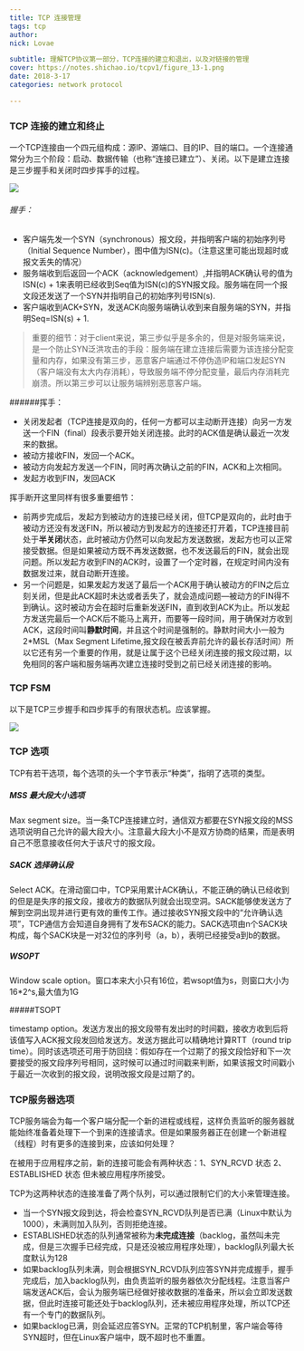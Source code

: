 ```yaml
---
title: TCP 连接管理
tags: tcp
author:
nick: Lovae

subtitle: 理解TCP协议第一部分，TCP连接的建立和退出，以及对链接的管理
cover: https://notes.shichao.io/tcpv1/figure_13-1.png
date: 2018-3-17
categories: network protocol

---
```

### TCP 连接的建立和终止

一个TCP连接由一个四元组构成：源IP、源端口、目的IP、目的端口。一个连接通常分为三个阶段：启动、数据传输（也称“连接已建立”）、关闭。以下是建立连接是三步握手和关闭时四步挥手的过程。

![](https://notes.shichao.io/tcpv1/figure_13-1.png)

###### 握手：

* 客户端先发一个SYN（synchronous）报文段，并指明客户端的初始序列号（Initial Sequence Number），图中值为ISN(c)。（注意这里可能出现超时或报文丢失的情况）
* 服务端收到后返回一个ACK（acknowledgement）,并指明ACK确认号的值为ISN(c) + 1来表明已经收到Seq值为ISN(c)的SYN报文段。服务端在同一个报文段还发送了一个SYN并指明自己的初始序列号ISN(s).
* 客户端收到ACK+SYN，发送ACK向服务端确认收到来自服务端的SYN，并指明Seq=ISN(s) + 1.

> 重要的细节：对于client来说，第三步似乎是多余的，但是对服务端来说，是一个防止SYN泛洪攻击的手段：服务端在建立连接后需要为该连接分配变量和内存，如果没有第三步，恶意客户端通过不停伪造IP和端口发起SYN（客户端没有太大内存消耗），导致服务端不停分配变量，最后内存消耗完崩溃。所以第三步可以让服务端辨别恶意客户端。

######挥手：

* 关闭发起者（TCP连接是双向的，任何一方都可以主动断开连接）向另一方发送一个FIN（final）段表示要开始关闭连接。此时的ACK值是确认最近一次发来的数据。
* 被动方接收FIN，发回一个ACK。
* 被动方向发起方发送一个FIN，同时再次确认之前的FIN，ACK和上次相同。
* 发起方收到FIN，发回ACK

挥手断开这里同样有很多重要细节：

* 前两步完成后，发起方到被动方的连接已经关闭，但TCP是双向的，此时由于被动方还没有发送FIN，所以被动方到发起方的连接还打开着，TCP连接目前处于**半关闭**状态，此时被动方仍然可以向发起方发送数据，发起方也可以正常接受数据。但是如果被动方既不再发送数据，也不发送最后的FIN，就会出现问题。所以发起方收到FIN的ACK时，设置了一个定时器，在规定时间内没有数据发过来，就自动断开连接。
* 另一个问题是，如果发起方发送了最后一个ACK用于确认被动方的FIN之后立刻关闭，但是此ACK超时未达或者丢失了，就会造成问题—被动方的FIN得不到确认。这时被动方会在超时后重新发送FIN，直到收到ACK为止。所以发起方发送完最后一个ACK后不能马上离开，而要等一段时间，用于确保对方收到ACK，这段时间叫**静默时间**，并且这个时间是强制的。静默时间大小一般为2*MSL（Max Segment Lifetime,报文段在被丢弃前允许的最长存活时间）所以它还有另一个重要的作用，就是让属于这个已经关闭连接的报文段过期，以免相同的客户端和服务端再次建立连接时受到之前已经关闭连接的影响。



### TCP FSM

以下是TCP三步握手和四步挥手的有限状态机。应该掌握。

![](https://image.littlechao.top/20180313081609000002.jpg)



### TCP 选项

TCP有若干选项，每个选项的头一个字节表示“种类”，指明了选项的类型。

##### MSS 最大段大小选项

Max segment size。当一条TCP连接建立时，通信双方都要在SYN报文段的MSS选项说明自己允许的最大段大小。注意最大段大小不是双方协商的结果，而是表明自己不愿意接收任何大于该尺寸的报文段。

##### SACK 选择确认段

Select ACK。在滑动窗口中，TCP采用累计ACK确认，不能正确的确认已经收到的但是是失序的报文段，接收方的数据队列就会出现空洞。SACK能够使发送方了解到空洞出现并进行更有效的重传工作。通过接收SYN报文段中的“允许确认选项”，TCP通信方会知道自身拥有了发布SACK的能力。SACK选项由n个SACK块构成，每个SACK块是一对32位的序列号（a，b），表明已经接受a到b的数据。

##### WSOPT 

Window scale option。窗口本来大小只有16位，若wsopt值为s，则窗口大小为16*2^s,最大值为1G



#####TSOPT

timestamp option。发送方发出的报文段带有发出时的时间戳，接收方收到后将该值写入ACK报文段发回给发送方。发送方据此可以精确地计算RTT（round trip time）。同时该选项还可用于防回绕：假如存在一个过期了的报文段恰好和下一次要接受的报文段序列号相同，这时候可以通过时间戳来判断，如果该报文时间戳小于最近一次收到的报文段，说明改报文段是过期了的。



### TCP服务器选项

TCP服务端会为每一个客户端分配一个新的进程或线程，这样负责监听的服务器就能始终准备着处理下一个到来的连接请求。但是如果服务器正在创建一个新进程（线程）时有更多的连接到来，应该如何处理？

在被用于应用程序之前，新的连接可能会有两种状态：1、SYN_RCVD 状态 		2、	ESTABLISHED 状态 但未被应用程序所接受。

TCP为这两种状态的连接准备了两个队列，可以通过限制它们的大小来管理连接。

* 当一个SYN报文段到达，将会检查SYN_RCVD队列是否已满（Linux中默认为1000），未满则加入队列，否则拒绝连接。
* ESTABLISHED状态的队列通常被称为**未完成连接**（backlog，虽然叫未完成，但是三次握手已经完成，只是还没被应用程序处理），backlog队列最大长度默认为128
* 如果backlog队列未满，则会根据SYN_RCVD队列应答SYN并完成握手，握手完成后，加入backlog队列，由负责监听的服务器依次分配线程。注意当客户端发送ACK后，会认为服务端已经做好接收数据的准备来，所以会立即发送数据，但此时连接可能还处于backlog队列，还未被应用程序处理，所以TCP还有一个专门的数据队列。
* 如果backlog已满，则会延迟应答SYN。正常的TCP机制里，客户端会等待SYN超时，但在Linux客户端中，既不超时也不重置。

